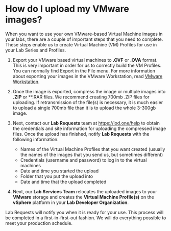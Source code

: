 # How do I upload my VMware images?

When you want to use your own VMware-based Virtual Machine images in your labs, there are a couple of important steps that you need to complete. These steps enable us to create Virtual Machine (VM) Profiles for use in your Lab Series and Profiles.

1. Export your VMware based virtual machines to **.OVF** or **.OVA** format. This is very important in order for us to correctly build the VM Profiles. You can normally find Export in the File menu. For more information about exporting your images in the VMware Workstation, read [VMware Workstation](https://pubs.vmware.com/workstation-9/topic/com.vmware.ws.using.doc/GUID-D1FEBF81-D0AA-469B-87C3-D8E8C45E4ED9.html). 

2. Once the image is exported, compress the image or multiple images into **.ZIP** or **.RAR files. We recommend creating 700mb .ZIP files for uploading. If retransmission of the file(s) is necessary, it is much easier to upload a single 700mb file than it is to upload the whole 3-300gb image.

3. Next, contact our **Lab Requests** team at https://lod.one/help to obtain the credentials and site information for uploading the compressed image files. Once the upload has finished, notify **Lab Requests** with the following information:

    - Names of the Virtual Machine Profiles that you want created (usually the names of the images that you send us, but sometimes different)
    - Credentials (username and password) to log in to the virtual machines
    - Date and time you started the upload
    - Folder that you put the upload into
    - Date and time that the upload completed
    
4. Next, our **Lab Services Team** relocates the uploaded images to your **VMware** storage and creates the **Virtual Machine Profile(s)** on the **vSphere** platform in your **Lab Developer Organization**. 

Lab Requests will notify you when it is ready for your use. This process will be completed in a first-in-first-out fashion. We will do everything possible to meet your production schedule.
